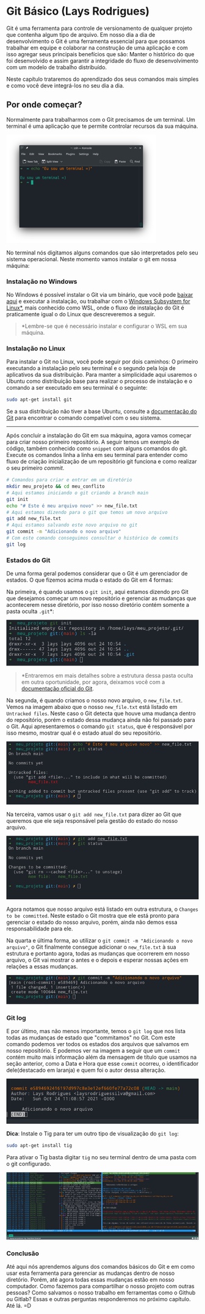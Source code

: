 # Git Básico (Lays Rodrigues)

Git é uma ferramenta para controle de versionamento de qualquer projeto que contenha algum tipo de arquivo. 
Em nosso dia a dia de desenvolvimento o Git é uma ferramenta essencial para que possamos trabalhar em equipe e colaborar na construção de uma aplicação e com isso agregar seus principais benefícios que são: Manter o histórico do que foi desenvolvido e assim garantir a integridade do fluxo de desenvolvimento com um modelo de trabalho distribuído.


Neste capítulo trataremos do aprendizado dos seus comandos mais simples e como você deve integrá-los no seu dia a dia. 

## Por onde começar?

Normalmente para trabalharmos com o Git precisamos de um terminal. Um terminal é uma aplicação que te permite controlar recursos da sua máquina. 

![Print de um Terminal](./resources/images/terminal.png)

No terminal nós digitamos alguns comandos que são interpretados pelo seu sistema operacional. Neste momento vamos instalar o git em nossa máquina:

### Instalação no Windows
No Windows é possível instalar o Git via um binário, que você pode [baixar aqui](https://git-scm.com/downloads) e executar a instalação, ou trabalhar com o [Windows Subsystem for Linux*](https://docs.microsoft.com/pt-br/windows/wsl/install), mais conhecido como WSL, onde o fluxo de instalação do Git é praticamente igual o do Linux que descreveremos a seguir.
> *Lembre-se que é necessário instalar e configurar o WSL em sua máquina.

### Instalação no Linux
Para instalar o Git no Linux, você pode seguir por dois caminhos: O primeiro executando a instalação pelo seu terminal e o segundo pela loja de aplicativos da sua distribuição. 
Para manter a simplicidade aqui usaremos o Ubuntu como distribuição base para realizar o processo de instalação e o comando a ser executado em seu terminal é o seguinte:

```sh
sudo apt-get install git
```

Se a sua distribuição não tiver a base Ubuntu, consulte a [documentação do Git](https://git-scm.com/download/linux) para encontrar o comando compatível com o seu sistema.

---
Após concluir a instalação do Git em sua máquina, agora vamos começar para criar nosso primeiro repositório. A seguir temos um exemplo de código, também conhecido como `snippet` com alguns comandos do git. Execute os comandos linha a linha em seu terminal para entender como fluxo de criação inicialização de um repositório git funciona e como realizar o seu primeiro _commit_.

```sh
# Comandos para criar e entrar em um diretório
mkdir meu_projeto && cd meu_conflito
# Aqui estamos iniciando o git criando a branch main
git init 
echo "# Este é meu arquivo novo" >> new_file.txt
# Aqui estamos dizendo para o git que temos um novo arquivo
git add new_file.txt
# Aqui estamos salvando este novo arquivo no git
git commit -m "Adicionando o novo arquivo"
# Com este comando conseguimos consultar o histórico de commits
git log
```

### Estados do Git
De uma forma geral podemos considerar que o Git é um gerenciador de estados. O que fizemos acima muda o estado do Git em 4 formas:

Na primeira, é quando usamos o `git init`, aqui estamos dizendo pro Git que desejamos começar um novo repositório e gerenciar as mudanças que acontecerem nesse diretório, por isso nosso diretório contém somente a pasta oculta `.git`*:

![Git Init](resources/images/git_init.png)

> *Entraremos em mais detalhes sobre a estrutura dessa pasta oculta em outra oportunidade, por agora, deixamos você com a [documentação oficial do Git](https://git-scm.com/docs/gitrepository-layout).

Na segunda, é quando criamos o nosso novo arquivo, o `new_file.txt`. Vemos na imagem abaixo que o nosso `new_file.txt` está listado em `Untracked files`. Neste caso o Git detecta que houve uma mudança dentro do repositório, porém o estado dessa mudança ainda não foi passado para o Git. Aqui apresentaremos o comando `git status`, que é responsável por isso mesmo, mostrar qual é o estado atual do seu repositório.

![Git Untracked Status](resources/images/git_untracked.png)

Na terceira, vamos usar o `git add new_file.txt` para dizer ao Git que queremos que ele seja responsável pela gestão do estado do nosso arquivo.

![Git Add Status](resources/images/git_add.png)

Agora notamos que nosso arquivo está listado em outra estrutura, o `Changes to be committed`. Neste estado o Git mostra que ele está pronto para gerenciar o estado do nosso arquivo, porém, ainda não demos essa responsabilidade para ele.

Na quarta e última forma, ao utilizar o `git commit -m "Adicionando o novo arquivo"`, o Git finalmente consegue adicionar o `new_file.txt` à sua estrutura e portanto agora, todas as mudanças que ocorrerem em nosso arquivo, o Git vai mostrar o antes e o depois e esperar nossas ações em relações a essas mudanças. 

![Git Commit Status](resources/images/git_commit.png)

### Git log
E por último, mas não menos importante, temos o `git log` que nos lista todas as mudanças de estado que "commitamos" no Git. Com este comando podemos ver todos os estados dos arquivos que salvamos em nosso repositório. E podemos ver na imagem a seguir que um `commit` contém muito mais informação além da mensagem de título que usamos na seção anterior, como a Data e Hora que esse `commit` ocorreu, o identificador dele(destacado em laranja) e quem foi o autor dessa alteração.

![GitLog](resources/images/git_log.png)


**Dica**: Instale o Tig para ter um outro tipo de visualização do `git log`: 
```sh
sudo apt-get install tig
```  
Para ativar o Tig basta digitar `tig` no seu terminal dentro de uma pasta com o git configurado.

![Print do tig](resources/images/tig.png)

### Conclusão
Até aqui nós aprendemos alguns dos comandos básicos do Git e em como usar esta ferramenta para gerenciar as mudanças dentro de nosso diretório. Porém, até agora todas essas mudanças estão em nosso computador. Como fazemos para compartilhar o nosso projeto com outras pessoas? Como salvamos o nosso trabalho em ferramentas como o Github ou Gitlab? Essas e outras perguntas responderemos no próximo capítulo. Até lá. =D